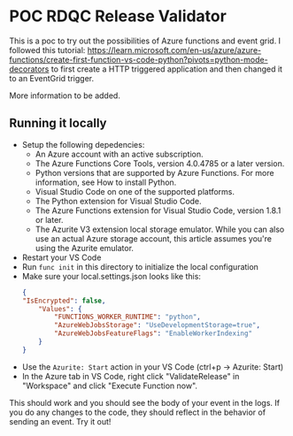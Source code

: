 # POC RDQC Release Validator
This is a poc to try out the possibilities of Azure functions and event grid. I followed this tutorial: https://learn.microsoft.com/en-us/azure/azure-functions/create-first-function-vs-code-python?pivots=python-mode-decorators to first create a HTTP triggered application and then changed it to an EventGrid trigger.

More information to be added.

## Running it locally

* Setup the following depedencies:
    * An Azure account with an active subscription.
    * The Azure Functions Core Tools, version 4.0.4785 or a later version.
    * Python versions that are supported by Azure Functions. For more information, see How to install Python.
    * Visual Studio Code on one of the supported platforms.
    * The Python extension for Visual Studio Code.
    * The Azure Functions extension for Visual Studio Code, version 1.8.1 or later.
    * The Azurite V3 extension local storage emulator. While you can also use an actual Azure storage account, this article assumes you're using the Azurite emulator.
* Restart your VS Code
* Run `func init` in this directory to initialize the local configuration
* Make sure your local.settings.json looks like this:
    ```json
    {
    "IsEncrypted": false,
        "Values": {
            "FUNCTIONS_WORKER_RUNTIME": "python",
            "AzureWebJobsStorage": "UseDevelopmentStorage=true",
            "AzureWebJobsFeatureFlags": "EnableWorkerIndexing"
        }
    }
    ```
* Use the `Azurite: Start` action in your VS Code (ctrl+p -> Azurite: Start)
* In the Azure tab in VS Code, right click "ValidateRelease" in "Workspace" and click "Execute Function now".

This should work and you should see the body of your event in the logs. If you do any changes to the code, they should reflect in the behavior of sending an event. Try it out!